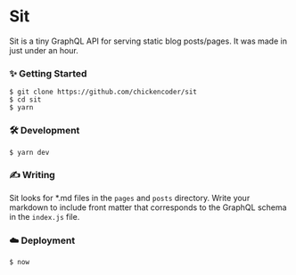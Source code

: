 # Sit

Sit is a tiny GraphQL API for serving static blog posts/pages. It was made in just under
an hour.

### ✨ Getting Started

```
$ git clone https://github.com/chickencoder/sit
$ cd sit
$ yarn
```

### 🛠  Development
```
$ yarn dev
```

### ✍️ Writing
Sit looks for *.md files in the `pages` and `posts` directory. Write your markdown to include
front matter that corresponds to the GraphQL schema in the `index.js` file.

### ☁️ Deployment
```
$ now
```